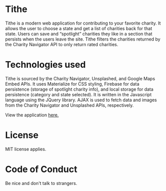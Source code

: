 # Tithe
Tithe is a modern web application for contributing to your favorite charity. It allows the user to choose a state and get a list of charities back for that state. Users can save and “spotlight” charities they like in a section that persists when the users leave the site. Tithe filters the charities returned by the Charity Navigator API to only return rated charities.

# Technologies used
Tithe is sourced by the Charity Navigator, Unsplashed, and Google Maps Embed APIs. It uses Materialize for CSS styling, Firebase for data persistence (storage of spotlight charity info), and local storage for data persistence (category and state selected). It is written in the Javascript language using the JQuery library. AJAX is used to fetch data and images from the Charity Navigator and Unsplashed APIs, respectively.

View the application [here.](https://jenguin777.github.io/project1/) 

# License
MIT license applies.

# Code of Conduct
Be nice and don't talk to strangers.
